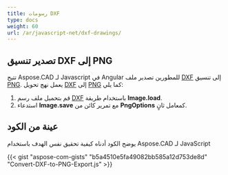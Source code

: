```yaml
---
title: رسومات DXF
type: docs
weight: 60
url: /ar/javascript-net/dxf-drawings/
---
```


## **تصدير تنسيق DXF إلى PNG**

تتيح Aspose.CAD لـ Javascript في Angular للمطورين تصدير ملف [DXF](https://docs.fileformat.com/cad/dxf/) إلى تنسيق [PNG](https://docs.fileformat.com/image/png/).
يعمل نهج تحويل [DXF](https://docs.fileformat.com/cad/dxf/) إلى [PNG](https://docs.fileformat.com/image/png/) كما يلي:

1. قم بتحميل ملف رسم [DXF](https://docs.fileformat.com/cad/dxf/) باستخدام طريقة **Image.load**.
1. استدعاء **Image.save** مع تمرير كائن من **PngOptions** كمعامل ثانٍ.

## عينة من الكود

يوضح الكود أدناه كيفية تحقيق نفس الهدف باستخدام Aspose.CAD لـ JavaScript

{{< gist "aspose-com-gists" "b5a4510e5fa49082bb585a12d753de8d" "Convert-DXF-to-PNG-Export.js" >}}
